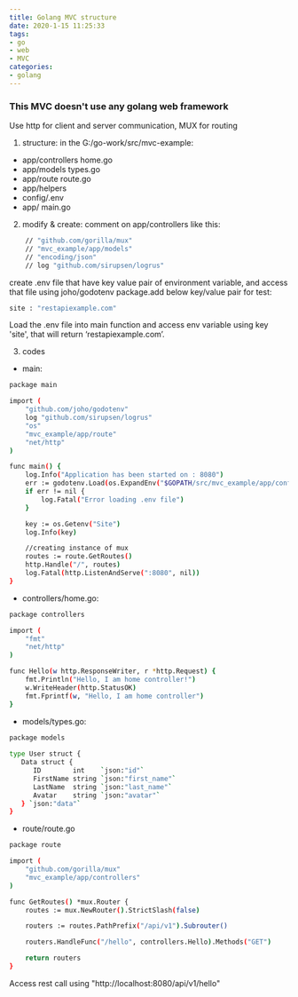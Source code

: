 ```yaml
---
title: Golang MVC structure
date: 2020-1-15 11:25:33
tags:
- go
- web
- MVC
categories:
- golang
---
```

### This MVC doesn't use any golang web framework
   Use http for client and server communication, MUX for routing
1. structure:
in the G:/go-work/src/mvc-example:
* app/controllers
home.go
* app/models
types.go
* app/route
route.go
* app/helpers
* config/.env
* app/
main.go
2. modify & create:
comment on app/controllers like this:
``` bash
	// "github.com/gorilla/mux"
	// "mvc_example/app/models"
	// "encoding/json"
	// log "github.com/sirupsen/logrus"
```
create .env file that have key value pair of environment variable, and access that file using joho/godotenv package.add below key/value pair for test:
``` bash
site : "restapiexample.com"
```
Load the .env file into main function and access env variable using key 'site', that will return ‘restapiexample.com’.

3. codes
* main:
``` bash
package main

import (
	"github.com/joho/godotenv"
	log "github.com/sirupsen/logrus"
	"os"
	"mvc_example/app/route"
	"net/http"
)

func main() {
	log.Info("Application has been started on : 8080")
	err := godotenv.Load(os.ExpandEnv("$GOPATH/src/mvc_example/app/config/.env"))
	if err != nil {
		log.Fatal("Error loading .env file")
	}

	key := os.Getenv("Site")
	log.Info(key)

	//creating instance of mux
	routes := route.GetRoutes()
	http.Handle("/", routes)
	log.Fatal(http.ListenAndServe(":8080", nil))
}
```
* controllers/home.go:
``` bash
package controllers

import (
	"fmt"
	"net/http"
)

func Hello(w http.ResponseWriter, r *http.Request) {
	fmt.Println("Hello, I am home controller!")
	w.WriteHeader(http.StatusOK)
	fmt.Fprintf(w, "Hello, I am home controller")
}
```
* models/types.go:
``` bash
package models
 
type User struct {
   Data struct {
      ID        int    `json:"id"`
      FirstName string `json:"first_name"`
      LastName  string `json:"last_name"`
      Avatar    string `json:"avatar"`
   } `json:"data"`
}
```
* route/route.go
``` bash
package route

import (
	"github.com/gorilla/mux"
	"mvc_example/app/controllers"
)

func GetRoutes() *mux.Router {
	routes := mux.NewRouter().StrictSlash(false)

	routers := routes.PathPrefix("/api/v1").Subrouter()

	routers.HandleFunc("/hello", controllers.Hello).Methods("GET")

	return routers
}
```


Access rest call using "http://localhost:8080/api/v1/hello"
